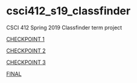 # csci412_s19_classfinder

CSCI 412 Spring 2019 Classfinder term project

[CHECKPOINT 1](https://gitlab.cs.wwu.edu/richarz/412_s19_classfinder/wikis/CHECKPOINT_1)

[CHECKPOINT 2](https://gitlab.cs.wwu.edu/richarz/412_s19_classfinder/wikis/CHECKPOINT_2)

[CHECKPOINT 3](https://gitlab.cs.wwu.edu/richarz/412_s19_classfinder/wikis/CHECKPOINT_3)

[FINAL](https://gitlab.cs.wwu.edu/richarz/412_s19_classfinder/wikis/FINAL)